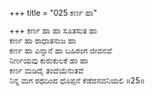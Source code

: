 +++
title = "025 ಕರ್ಣ ಹಾ"

+++
ಕರ್ಣ ಹಾ ಹಾ ಸೂತಸುತ ಹಾ   
ಕರ್ಣ ಹಾ ರಾಧಾತನುಜ ಹಾ   
ಕರ್ಣ ಹಾ ಎನ್ನಾನೆ ಹಾ ಬಹಿರಂಗ ಜೀವನವೆ   
ನಿರ್ಣಯವು ಕುರುಕುಲಕೆ ಹಾ ಹಾ   
ಕರ್ಣ ಮಡಿದೈ ತಂದೆಯೆನುತವೆ   
ನಿನ್ನ ಮಗ ರಥದಿಂದ ಧೊಪ್ಪನೆ ಕೆಡೆದನವನಿಯಲಿ      ॥25॥